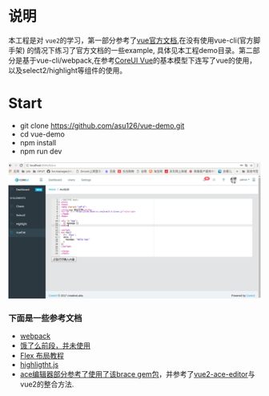 # 说明

本工程是对 `vue2`的学习，第一部分参考了[vue官方文档](https://cn.vuejs.org/),在没有使用vue-cli(官方脚手架) 的情况下练习了官方文档的一些example, 具体见本工程demo目录。第二部分是基于vue-cli/webpack,在参考[CoreUI Vue](https://github.com/mrholek/CoreUI-Vue)的基本模型下连写了vue的使用，以及select2/highlight等组件的使用。

# Start
- git clone https://github.com/asu126/vue-demo.git
- cd vue-demo
- npm install
- npm run dev

![实例](image/demo.png)

### 下面是一些参考文档
- [webpack](https://webpack.js.org/concepts/)
- [饿了么前段，并未使用](http://element.eleme.io)
- [Flex 布局教程](http://www.ruanyifeng.com/blog/2015/07/flex-examples.html)
- [highligtht.js](https://segmentfault.com/a/1190000008188461)
- [ace编辑器部分参考了使用了该brace gem包](https://github.com/thlorenz/brace)，并参考了[vue2-ace-editor](https://github.com/chairuosen/vue2-ace-editor)与vue2的整合方法.
